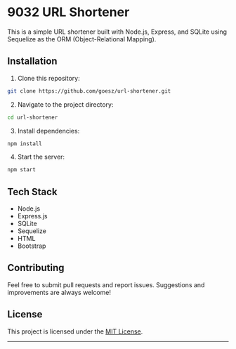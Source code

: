# 9032 URL Shortener

This is a simple URL shortener built with Node.js, Express, and SQLite using Sequelize as the ORM (Object-Relational Mapping).

## Installation

1. Clone this repository:

```bash
git clone https://github.com/goesz/url-shortener.git
```

2. Navigate to the project directory:

```bash
cd url-shortener
```

3. Install dependencies:

```bash
npm install
```

4. Start the server:

```bash
npm start
```


## Tech Stack

- Node.js
- Express.js
- SQLite
- Sequelize
- HTML
- Bootstrap

## Contributing

Feel free to submit pull requests and report issues. Suggestions and improvements are always welcome!

## License

This project is licensed under the [MIT License](https://opensource.org/licenses/MIT).

---

